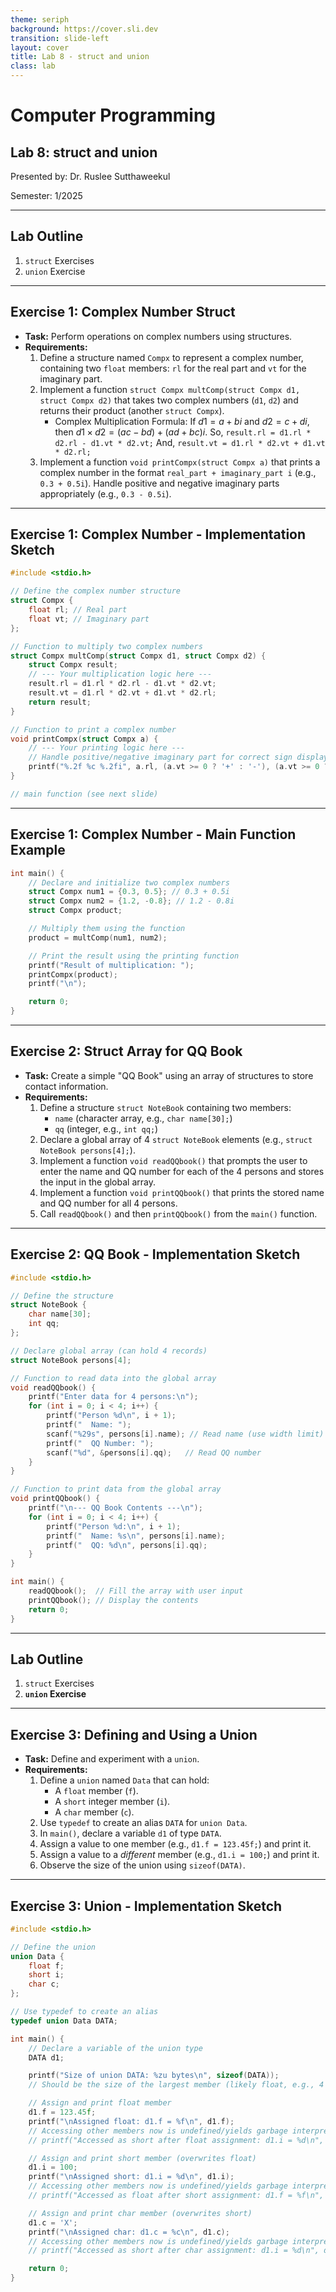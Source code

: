 ```yaml
---
theme: seriph
background: https://cover.sli.dev
transition: slide-left
layout: cover
title: Lab 8 - struct and union
class: lab
---
```


# Computer Programming
## Lab 8: struct and union

Presented by: Dr. Ruslee Sutthaweekul

Semester: 1/2025

---

## Lab Outline

1.  `struct` Exercises
2.  `union` Exercise

---

## Exercise 1: Complex Number Struct

* **Task:** Perform operations on complex numbers using structures.
* **Requirements:**
    1.  Define a structure named `Compx` to represent a complex number, containing two `float` members: `rl` for the real part and `vt` for the imaginary part.
    2.  Implement a function `struct Compx multComp(struct Compx d1, struct Compx d2)` that takes two complex numbers (`d1`, `d2`) and returns their product (another `struct Compx`).
        * Complex Multiplication Formula:
          If $d1 = a + bi$ and $d2 = c + di$, then $d1 \times d2 = (ac - bd) + (ad + bc)i$.
          So, `result.rl = d1.rl * d2.rl - d1.vt * d2.vt;`
          And, `result.vt = d1.rl * d2.vt + d1.vt * d2.rl;`
    3.  Implement a function `void printCompx(struct Compx a)` that prints a complex number in the format `real_part + imaginary_part i` (e.g., `0.3 + 0.5i`). Handle positive and negative imaginary parts appropriately (e.g., `0.3 - 0.5i`).

---

## Exercise 1: Complex Number - Implementation Sketch

```c
#include <stdio.h>

// Define the complex number structure
struct Compx {
    float rl; // Real part
    float vt; // Imaginary part
};

// Function to multiply two complex numbers
struct Compx multComp(struct Compx d1, struct Compx d2) {
    struct Compx result;
    // --- Your multiplication logic here ---
    result.rl = d1.rl * d2.rl - d1.vt * d2.vt;
    result.vt = d1.rl * d2.vt + d1.vt * d2.rl;
    return result;
}

// Function to print a complex number
void printCompx(struct Compx a) {
    // --- Your printing logic here ---
    // Handle positive/negative imaginary part for correct sign display
    printf("%.2f %c %.2fi", a.rl, (a.vt >= 0 ? '+' : '-'), (a.vt >= 0 ? a.vt : -a.vt));
}

// main function (see next slide)
```

---

## Exercise 1: Complex Number - Main Function Example

```c
int main() {
    // Declare and initialize two complex numbers
    struct Compx num1 = {0.3, 0.5}; // 0.3 + 0.5i
    struct Compx num2 = {1.2, -0.8}; // 1.2 - 0.8i
    struct Compx product;

    // Multiply them using the function
    product = multComp(num1, num2);

    // Print the result using the printing function
    printf("Result of multiplication: ");
    printCompx(product);
    printf("\n");

    return 0;
}
```

---

## Exercise 2: Struct Array for QQ Book

* **Task:** Create a simple "QQ Book" using an array of structures to store contact information.
* **Requirements:**
    1.  Define a structure `struct NoteBook` containing two members:
        * `name` (character array, e.g., `char name[30];`)
        * `qq` (integer, e.g., `int qq;`)
    2.  Declare a global array of 4 `struct NoteBook` elements (e.g., `struct NoteBook persons[4];`).
    3.  Implement a function `void readQQbook()` that prompts the user to enter the name and QQ number for each of the 4 persons and stores the input in the global array.
    4.  Implement a function `void printQQbook()` that prints the stored name and QQ number for all 4 persons.
    5.  Call `readQQbook()` and then `printQQbook()` from the `main()` function.

---

## Exercise 2: QQ Book - Implementation Sketch

```c
#include <stdio.h>

// Define the structure
struct NoteBook {
    char name[30];
    int qq;
};

// Declare global array (can hold 4 records)
struct NoteBook persons[4];

// Function to read data into the global array
void readQQbook() {
    printf("Enter data for 4 persons:\n");
    for (int i = 0; i < 4; i++) {
        printf("Person %d\n", i + 1);
        printf("  Name: ");
        scanf("%29s", persons[i].name); // Read name (use width limit)
        printf("  QQ Number: ");
        scanf("%d", &persons[i].qq);   // Read QQ number
    }
}

// Function to print data from the global array
void printQQbook() {
    printf("\n--- QQ Book Contents ---\n");
    for (int i = 0; i < 4; i++) {
        printf("Person %d:\n", i + 1);
        printf("  Name: %s\n", persons[i].name);
        printf("  QQ: %d\n", persons[i].qq);
    }
}

int main() {
    readQQbook();  // Fill the array with user input
    printQQbook(); // Display the contents
    return 0;
}
```

---

## Lab Outline

1.  `struct` Exercises
2.  **`union` Exercise**

---

## Exercise 3: Defining and Using a Union

* **Task:** Define and experiment with a `union`.
* **Requirements:**
    1.  Define a `union` named `Data` that can hold:
        * A `float` member (`f`).
        * A `short` integer member (`i`).
        * A `char` member (`c`).
    2.  Use `typedef` to create an alias `DATA` for `union Data`.
    3.  In `main()`, declare a variable `d1` of type `DATA`.
    4.  Assign a value to one member (e.g., `d1.f = 123.45f;`) and print it.
    5.  Assign a value to a *different* member (e.g., `d1.i = 100;`) and print it.
    6.  Observe the size of the union using `sizeof(DATA)`.

---

## Exercise 3: Union - Implementation Sketch

```c
#include <stdio.h>

// Define the union
union Data {
    float f;
    short i;
    char c;
};

// Use typedef to create an alias
typedef union Data DATA;

int main() {
    // Declare a variable of the union type
    DATA d1;

    printf("Size of union DATA: %zu bytes\n", sizeof(DATA));
    // Should be the size of the largest member (likely float, e.g., 4 bytes)

    // Assign and print float member
    d1.f = 123.45f;
    printf("\nAssigned float: d1.f = %f\n", d1.f);
    // Accessing other members now is undefined/yields garbage interpretation
    // printf("Accessed as short after float assignment: d1.i = %d\n", d1.i);

    // Assign and print short member (overwrites float)
    d1.i = 100;
    printf("\nAssigned short: d1.i = %d\n", d1.i);
    // Accessing other members now is undefined/yields garbage interpretation
    // printf("Accessed as float after short assignment: d1.f = %f\n", d1.f);

    // Assign and print char member (overwrites short)
    d1.c = 'X';
    printf("\nAssigned char: d1.c = %c\n", d1.c);
    // Accessing other members now is undefined/yields garbage interpretation
    // printf("Accessed as short after char assignment: d1.i = %d\n", d1.i);

    return 0;
}
```
